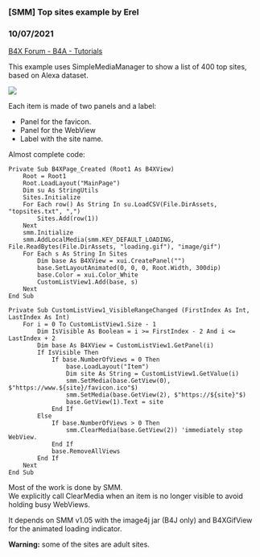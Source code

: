### [SMM] Top sites example by Erel
### 10/07/2021
[B4X Forum - B4A - Tutorials](https://www.b4x.com/android/forum/threads/134898/)

This example uses SimpleMediaManager to show a list of 400 top sites, based on Alexa dataset.  
  
![](https://www.b4x.com/android/forum/attachments/119991)  
  
Each item is made of two panels and a label:  
- Panel for the favicon.  
- Panel for the WebView  
- Label with the site name.  
  
Almost complete code:  

```B4X
Private Sub B4XPage_Created (Root1 As B4XView)  
    Root = Root1  
    Root.LoadLayout("MainPage")  
    Dim su As StringUtils  
    Sites.Initialize  
    For Each row() As String In su.LoadCSV(File.DirAssets, "topsites.txt", ",")  
        Sites.Add(row(1))  
    Next  
    smm.Initialize  
    smm.AddLocalMedia(smm.KEY_DEFAULT_LOADING, File.ReadBytes(File.DirAssets, "loading.gif"), "image/gif")  
    For Each s As String In Sites  
        Dim base As B4XView = xui.CreatePanel("")  
        base.SetLayoutAnimated(0, 0, 0, Root.Width, 300dip)  
        base.Color = xui.Color_White  
        CustomListView1.Add(base, s)  
    Next  
End Sub  
  
Private Sub CustomListView1_VisibleRangeChanged (FirstIndex As Int, LastIndex As Int)  
    For i = 0 To CustomListView1.Size - 1  
        Dim IsVisible As Boolean = i >= FirstIndex - 2 And i <= LastIndex + 2  
        Dim base As B4XView = CustomListView1.GetPanel(i)  
        If IsVisible Then  
            If base.NumberOfViews = 0 Then  
                base.LoadLayout("Item")  
                Dim site As String = CustomListView1.GetValue(i)  
                smm.SetMedia(base.GetView(0), $"https://www.${site}/favicon.ico"$)  
                smm.SetMedia(base.GetView(2), $"https://${site}"$)  
                base.GetView(1).Text = site  
            End If  
        Else  
            If base.NumberOfViews > 0 Then  
                smm.ClearMedia(base.GetView(2)) 'immediately stop WebView.  
            End If  
            base.RemoveAllViews  
        End If  
    Next  
End Sub
```

  
  
Most of the work is done by SMM.  
We explicitly call ClearMedia when an item is no longer visible to avoid holding busy WebViews.  
  
It depends on SMM v1.05 with the image4j jar (B4J only) and B4XGifView for the animated loading indicator.  
  
**Warning:** some of the sites are adult sites.